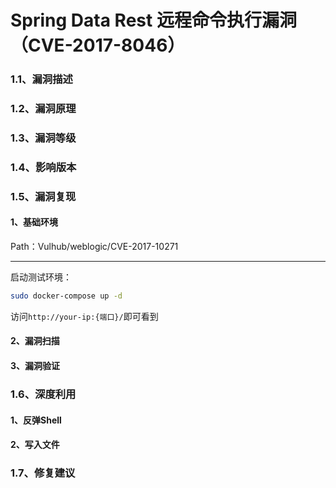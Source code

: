 # Spring Data Rest 远程命令执行漏洞（CVE-2017-8046）

### 1.1、漏洞描述

### 1.2、漏洞原理

### 1.3、漏洞等级

### 1.4、影响版本

### 1.5、漏洞复现

#### 1、基础环境

Path：Vulhub/weblogic/CVE-2017-10271

---

启动测试环境：

```bash
sudo docker-compose up -d
```

访问`http://your-ip:{端口}/`即可看到



#### 2、漏洞扫描

#### 3、漏洞验证

### 1.6、深度利用

#### 1、反弹Shell

#### 2、写入文件

### 1.7、修复建议